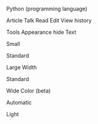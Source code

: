 
Python (programming language)

Article
Talk
Read
Edit
View history

Tools
Appearance hide
Text

Small

Standard

Large
Width

Standard

Wide
Color (beta)

Automatic

Light

